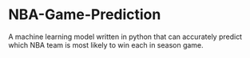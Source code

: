 # NBA-Game-Prediction
A machine learning model written in python that can accurately predict which NBA team is most likely to win each in season game. 
